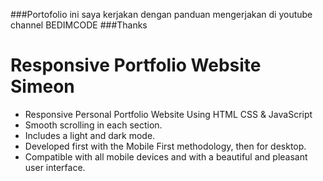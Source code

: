 ###Portofolio ini saya kerjakan dengan panduan mengerjakan di youtube channel BEDIMCODE
###Thanks


# Responsive Portfolio Website Simeon


- Responsive Personal Portfolio Website Using HTML CSS & JavaScript
- Smooth scrolling in each section.
- Includes a light and dark mode.
- Developed first with the Mobile First methodology, then for desktop.
- Compatible with all mobile devices and with a beautiful and pleasant user interface.
